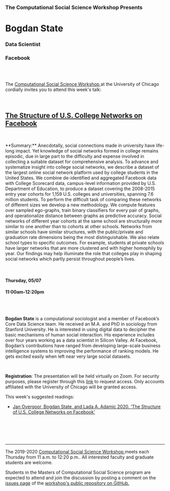 <br>

<h3 class=pfblock-header> The Computational Social Science Workshop Presents </h3>

<h1 class=pfblock-header3> Bogdan State</h1>
<h3 class=pfblock-header3> Data Scientist </h3>
<h3 class=pfblock-header3> Facebook </h3>

<br><br>



<p class=pfblock-header3>The <a href="https://macss.uchicago.edu/content/computation-workshop"> Computational Social Science Workshop </a> at the University of Chicago cordially invites you to attend this week's talk:</p>



<br>

<div class=pfblock-header3>
<h2 class=pfblock-header>
  <a href=https://github.com/uchicago-computation-workshop/Spring2020/tree/master/05-07_State> The Structure of U.S. College Networks on Facebook </a>
</h2>

<br>
</div>



<p class=footertext2>
**Summary:** Anecdotally, social connections made in university have life-long impact. Yet knowledge of social networks formed in college remains episodic, due in large part to the difficulty and expense involved in collecting a suitable dataset for comprehensive analysis. To advance and systematize insight into college social networks, we describe a dataset of the largest online social network platform used by college students in the United States. We combine de-identified and aggregated Facebook data with College Scorecard data, campus-level information provided by U.S. Department of Education, to produce a dataset covering the 2008-2015 entry year cohorts for 1,159 U.S. colleges and universities, spanning 7.6 million students. To perform the difficult task of comparing these networks of different sizes we develop a new methodology. We compute features over sampled ego-graphs, train binary classifiers for every pair of graphs, and operationalize distance between graphs as predictive accuracy. Social networks of different year cohorts at the same school are structurally more similar to one another than to cohorts at other schools. Networks from similar schools have similar structures, with the public/private and graduation rate dimensions being the most distinguishable. We also relate school types to specific outcomes. For example, students at private schools have larger networks that are more clustered and with higher homophily by year. Our findings may help illuminate the role that colleges play in shaping social networks which partly persist throughout people’s lives.


</p>

<br>

<h4 class=pfblock-header3> Thursday, 05/07 </h4>
<h4 class=pfblock-header3> 11:00am-12:20pm </h4>

<br><br>

<p class=footertext2>

**Bogdan State** is a computational sociologist and a member of Facebook’s Core Data Science team. He received an M.A. and PhD in sociology from Stanford University. He is interested in using digital data to decipher the basic mechanisms of human social interaction. His experience includes over four years working as a data scientist in Silicon Valley. At Facebook, Bogdan’s contributions have ranged from developing large-scale business intelligence systems to improving the performance of ranking models. He gets excited easily when left near very large social datasets.
</p>

<br>

**Registration**: The presentation will be held virtually on Zoom. For security purposes, please register through this [link](https://uchicago.zoom.us/meeting/register/tJAvcu6vqzwvG9xbn1xIhFeLfieoHcpQS2Qc) to request access. Only accounts affiliated with the University of Chicago will be granted access.


This week's suggested readings:

- [Jan Overgoor, Bogdan State, and Lada A. Adamic 2020. 'The Structure of U.S. College Networks on Facebook'](https://github.com/uchicago-computation-workshop/Spring2020/blob/master/05-07_State/scorecard_icwsm_final.pdf)


<br>

<br><br>

---

<p class=footertext> The 2019-2020 <a href="https://macss.uchicago.edu/content/computation-workshop"> Computational Social Science Workshop </a> meets each Thursday from 11 a.m. to 12:20 p.m.. All interested faculty and graduate students are welcome.</p>



<p class=footertext>Students in the Masters of Computational Social Science program are expected to attend and join the discussion by posting a comment on the <a href=https://github.com/uchicago-computation-workshop/Spring2020/issues/2>issues page</a> of the <a href=https://github.com/uchicago-computation-workshop/Spring2020/tree/master/05-07_State>workshop's public repository on GitHub.</a></p>
